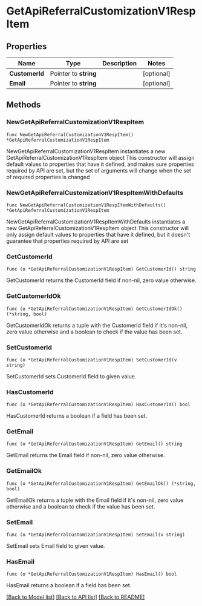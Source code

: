 # GetApiReferralCustomizationV1RespItem

## Properties

Name | Type | Description | Notes
------------ | ------------- | ------------- | -------------
**CustomerId** | Pointer to **string** |  | [optional] 
**Email** | Pointer to **string** |  | [optional] 

## Methods

### NewGetApiReferralCustomizationV1RespItem

`func NewGetApiReferralCustomizationV1RespItem() *GetApiReferralCustomizationV1RespItem`

NewGetApiReferralCustomizationV1RespItem instantiates a new GetApiReferralCustomizationV1RespItem object
This constructor will assign default values to properties that have it defined,
and makes sure properties required by API are set, but the set of arguments
will change when the set of required properties is changed

### NewGetApiReferralCustomizationV1RespItemWithDefaults

`func NewGetApiReferralCustomizationV1RespItemWithDefaults() *GetApiReferralCustomizationV1RespItem`

NewGetApiReferralCustomizationV1RespItemWithDefaults instantiates a new GetApiReferralCustomizationV1RespItem object
This constructor will only assign default values to properties that have it defined,
but it doesn't guarantee that properties required by API are set

### GetCustomerId

`func (o *GetApiReferralCustomizationV1RespItem) GetCustomerId() string`

GetCustomerId returns the CustomerId field if non-nil, zero value otherwise.

### GetCustomerIdOk

`func (o *GetApiReferralCustomizationV1RespItem) GetCustomerIdOk() (*string, bool)`

GetCustomerIdOk returns a tuple with the CustomerId field if it's non-nil, zero value otherwise
and a boolean to check if the value has been set.

### SetCustomerId

`func (o *GetApiReferralCustomizationV1RespItem) SetCustomerId(v string)`

SetCustomerId sets CustomerId field to given value.

### HasCustomerId

`func (o *GetApiReferralCustomizationV1RespItem) HasCustomerId() bool`

HasCustomerId returns a boolean if a field has been set.

### GetEmail

`func (o *GetApiReferralCustomizationV1RespItem) GetEmail() string`

GetEmail returns the Email field if non-nil, zero value otherwise.

### GetEmailOk

`func (o *GetApiReferralCustomizationV1RespItem) GetEmailOk() (*string, bool)`

GetEmailOk returns a tuple with the Email field if it's non-nil, zero value otherwise
and a boolean to check if the value has been set.

### SetEmail

`func (o *GetApiReferralCustomizationV1RespItem) SetEmail(v string)`

SetEmail sets Email field to given value.

### HasEmail

`func (o *GetApiReferralCustomizationV1RespItem) HasEmail() bool`

HasEmail returns a boolean if a field has been set.


[[Back to Model list]](../README.md#documentation-for-models) [[Back to API list]](../README.md#documentation-for-api-endpoints) [[Back to README]](../README.md)


